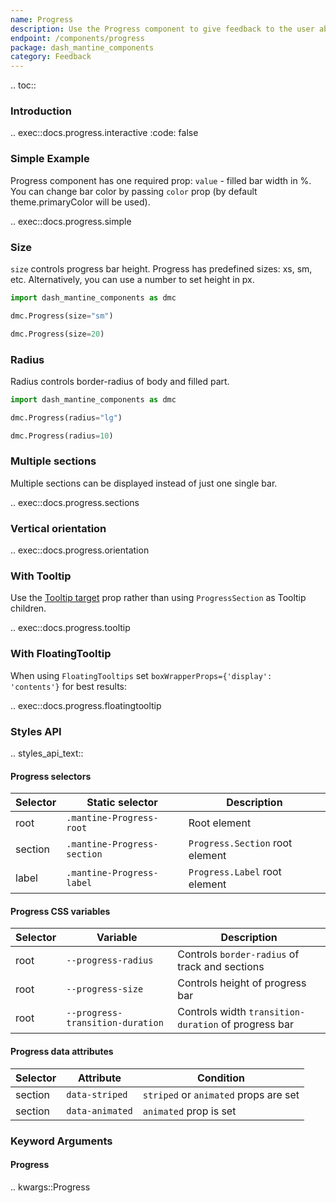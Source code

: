 ```yaml
---
name: Progress
description: Use the Progress component to give feedback to the user about the status of a task with label, sections, etc.
endpoint: /components/progress
package: dash_mantine_components
category: Feedback
---
```


.. toc::

### Introduction

.. exec::docs.progress.interactive
    :code: false

### Simple Example

Progress component has one required prop: `value` - filled bar width in %. You can change bar color by passing `color`
prop (by default theme.primaryColor will be used).

.. exec::docs.progress.simple

### Size

`size` controls progress bar height. Progress has predefined sizes: xs, sm, etc.
Alternatively, you can use a number to set height in px.

```python
import dash_mantine_components as dmc

dmc.Progress(size="sm")

dmc.Progress(size=20)
```

### Radius

Radius controls border-radius of body and filled part.

```python
import dash_mantine_components as dmc

dmc.Progress(radius="lg")

dmc.Progress(radius=10)
```

### Multiple sections

Multiple sections can be displayed instead of just one single bar.

.. exec::docs.progress.sections


### Vertical orientation

.. exec::docs.progress.orientation


### With Tooltip

Use the [Tooltip target](/components/tooltip#target) prop rather than using `ProgressSection` as Tooltip children.


.. exec::docs.progress.tooltip

### With FloatingTooltip

When using `FloatingTooltips`  set `boxWrapperProps={'display': 'contents'}` for best results:

.. exec::docs.progress.floatingtooltip


### Styles API

.. styles_api_text::

#### Progress selectors

| Selector | Static selector | Description |
|----------|----------------|-------------|
| root | `.mantine-Progress-root` | Root element |
| section | `.mantine-Progress-section` | `Progress.Section` root element |
| label | `.mantine-Progress-label` | `Progress.Label` root element |

#### Progress CSS variables

| Selector | Variable | Description |
|----------|----------|-------------|
| root | `--progress-radius` | Controls `border-radius` of track and sections |
| root | `--progress-size` | Controls height of progress bar |
| root | `--progress-transition-duration` | Controls width `transition-duration` of progress bar |

#### Progress data attributes

| Selector | Attribute | Condition |
|----------|-----------|-----------|
| section | `data-striped` | `striped` or `animated` props are set |
| section | `data-animated` | `animated` prop is set |


### Keyword Arguments

#### Progress

.. kwargs::Progress
